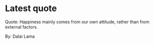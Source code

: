 # Latest quote 

Quote: Happiness mainly comes from our own attitude, rather than from external factors. 

By: Dalai Lama
